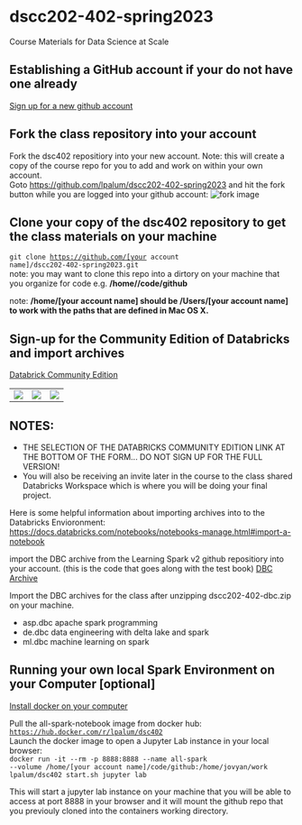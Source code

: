 # dscc202-402-spring2023
Course Materials for Data Science at Scale

## Establishing a GitHub account if your do not have one already
[Sign up for a new github account](https://docs.github.com/en/github/getting-started-with-github/signing-up-for-a-new-github-account) <br>


## Fork the class repository into your account
Fork the dsc402 repositiory into your new account.  Note: this will create a copy of the course repo for you to add and work on within your
own account.<br>
Goto https://github.com/lpalum/dscc202-402-spring2023 and hit the fork button while you are logged into your github account: ![fork image](https://github-images.s3.amazonaws.com/help/bootcamp/Bootcamp-Fork.png)

## Clone your copy of the dsc402 repository to get the class materials on your machine
<code>git clone https://github.com/[your account name]/dscc202-402-spring2023.git</code><br>
note: you may want to clone this repo into a dirtory on your machine that you organize for code e.g. **/home/<your username>/code/github**

note: **/home/[your account name] should be /Users/[your account name] to work with the paths that are defined in Mac OS X.**

## Sign-up for the Community Edition of Databricks and import archives
[Databrick Community Edition](https://www.databricks.com/try-databricks#account)
<table>
<tr>
<td><img src="https://data-science-at-scale.s3.amazonaws.com/images/dbce1.png"></td>
<td><img src="https://data-science-at-scale.s3.amazonaws.com/images/dbce2.png"></td>
<td><img src="https://data-science-at-scale.s3.amazonaws.com/images/dbce3.png"></td>
</tr>
<table>
<h2>NOTES:</h2>
<ul>
<li>THE SELECTION OF THE DATABRICKS COMMUNITY EDITION LINK AT THE BOTTOM OF THE FORM... DO NOT SIGN UP FOR THE FULL VERSION!
<li>You will also be receiving an invite later in the course to the class shared Databricks Workspace which is where you will be doing your final project.
</ul>

Here is some helpful information about importing archives into to the Databricks Envioronment: 
https://docs.databricks.com/notebooks/notebooks-manage.html#import-a-notebook

import the DBC archive from the Learning Spark v2 github repositiory into your account. (this is the code that goes along with the test book)
[DBC Archive](https://github.com/databricks/LearningSparkV2/blob/master/notebooks/LearningSparkv2.dbc)

Import the DBC archives for the class after unzipping dscc202-402-dbc.zip on your machine.
- asp.dbc   apache spark programming
- de.dbc    data engineering with delta lake and spark
- ml.dbc    machine learning on spark

## Running your own local Spark Environment on your Computer [optional]
[Install docker on your computer](https://docs.docker.com/get-docker/)

Pull the all-spark-notebook image from docker hub: <br>
<code>https://hub.docker.com/r/lpalum/dsc402</code>
<br>Launch the docker image to open a Jupyter Lab instance in your local browser:<br>
<code>docker run -it --rm -p 8888:8888 --name all-spark --volume /home/[your account name]/code/github:/home/jovyan/work lpalum/dsc402 start.sh jupyter lab</code>

This will start a jupyter lab instance on your machine that you will be able to access at port 8888 in your browser and it will mount the github repo that you previouly
cloned into the containers working directory.

